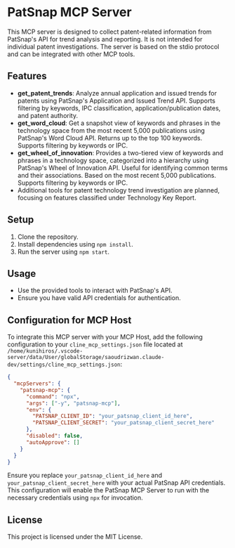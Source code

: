 # PatSnap MCP Server

This MCP server is designed to collect patent-related information from PatSnap's API for trend analysis and reporting. It is not intended for individual patent investigations. The server is based on the stdio protocol and can be integrated with other MCP tools.

## Features

- **get_patent_trends**: Analyze annual application and issued trends for patents using PatSnap's Application and Issued Trend API. Supports filtering by keywords, IPC classification, application/publication dates, and patent authority.
- **get_word_cloud**: Get a snapshot view of keywords and phrases in the technology space from the most recent 5,000 publications using PatSnap's Word Cloud API. Returns up to the top 100 keywords. Supports filtering by keywords or IPC.
- **get_wheel_of_innovation**: Provides a two-tiered view of keywords and phrases in a technology space, categorized into a hierarchy using PatSnap's Wheel of Innovation API. Useful for identifying common terms and their associations. Based on the most recent 5,000 publications. Supports filtering by keywords or IPC.
- Additional tools for patent technology trend investigation are planned, focusing on features classified under Technology Key Report.

## Setup

1. Clone the repository.
2. Install dependencies using `npm install`.
3. Run the server using `npm start`.

## Usage

- Use the provided tools to interact with PatSnap's API.
- Ensure you have valid API credentials for authentication.

## Configuration for MCP Host

To integrate this MCP server with your MCP Host, add the following configuration to your `cline_mcp_settings.json` file located at `/home/kunihiros/.vscode-server/data/User/globalStorage/saoudrizwan.claude-dev/settings/cline_mcp_settings.json`:

```json
{
  "mcpServers": {
    "patsnap-mcp": {
      "command": "npx",
      "args": ["-y", "patsnap-mcp"],
      "env": {
        "PATSNAP_CLIENT_ID": "your_patsnap_client_id_here",
        "PATSNAP_CLIENT_SECRET": "your_patsnap_client_secret_here"
      },
      "disabled": false,
      "autoApprove": []
    }
  }
}
```

Ensure you replace `your_patsnap_client_id_here` and `your_patsnap_client_secret_here` with your actual PatSnap API credentials. This configuration will enable the PatSnap MCP Server to run with the necessary credentials using `npx` for invocation.

## License

This project is licensed under the MIT License.
